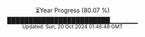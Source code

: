 <p align="center">
⏳Year Progress (80.07 %) <br>
████████████████████████▁▁▁▁▁▁ <br>
<sub>Updated: Sun, 20 Oct 2024 01:46:49 GMT</sub>
</p>

